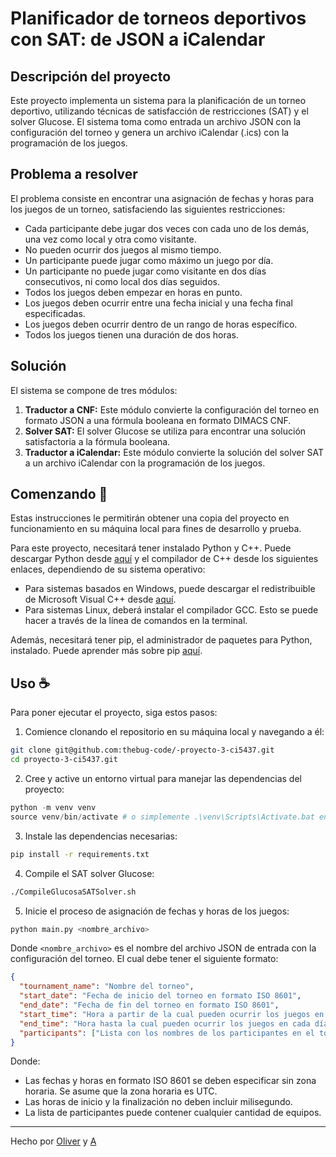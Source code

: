 # Planificador de torneos deportivos con SAT: de JSON a iCalendar

## **Descripción del proyecto**

Este proyecto implementa un sistema para la planificación de un torneo deportivo, utilizando técnicas de satisfacción de restricciones (SAT) y el solver Glucose. El sistema toma como entrada un archivo JSON con la configuración del torneo y genera un archivo iCalendar (.ics) con la programación de los juegos.

## **Problema a resolver**

El problema consiste en encontrar una asignación de fechas y horas para los juegos de un torneo, satisfaciendo las siguientes restricciones:

* Cada participante debe jugar dos veces con cada uno de los demás, una vez como local y otra como visitante.
* No pueden ocurrir dos juegos al mismo tiempo.
* Un participante puede jugar como máximo un juego por día.
* Un participante no puede jugar como visitante en dos días consecutivos, ni como local dos días seguidos.
* Todos los juegos deben empezar en horas en punto.
* Los juegos deben ocurrir entre una fecha inicial y una fecha final especificadas.
* Los juegos deben ocurrir dentro de un rango de horas específico.
* Todos los juegos tienen una duración de dos horas.

## **Solución**

El sistema se compone de tres módulos:

1. **Traductor a CNF:** Este módulo convierte la configuración del torneo en formato JSON a una fórmula booleana en formato DIMACS CNF.
2. **Solver SAT:** El solver Glucose se utiliza para encontrar una solución satisfactoria a la fórmula booleana.
3. **Traductor a iCalendar:** Este módulo convierte la solución del solver SAT a un archivo iCalendar con la programación de los juegos.

## **Comenzando** :rocket:
Estas instrucciones le permitirán obtener una copia del proyecto en funcionamiento en su máquina local para fines de desarrollo y prueba.

Para este proyecto, necesitará tener instalado Python y C++. Puede descargar Python desde [aquí](https://www.python.org/downloads/) y el compilador de C++ desde los siguientes enlaces, dependiendo de su sistema operativo:

- Para sistemas basados en Windows, puede descargar el redistribuible de Microsoft Visual C++ desde [aquí](https://learn.microsoft.com/en-us/cpp/windows/latest-supported-vc-redist?view=msvc-170).
- Para sistemas Linux, deberá instalar el compilador GCC. Esto se puede hacer a través de la línea de comandos en la terminal.

Además, necesitará tener pip, el administrador de paquetes para Python, instalado. Puede aprender más sobre pip [aquí](https://pip.pypa.io/en/stable/).

## Uso :coffee:

Para poner ejecutar el proyecto, siga estos pasos:

1. Comience clonando el repositorio en su máquina local y navegando a él:

```bash
git clone git@github.com:thebug-code/-proyecto-3-ci5437.git
cd proyecto-3-ci5437.git
```

2. Cree y active un entorno virtual para manejar las dependencias del proyecto:

```powershell
python -m venv venv
source venv/bin/activate # o simplemente .\venv\Scripts\Activate.bat en Windows
```

3. Instale las dependencias necesarias:

```bash
pip install -r requirements.txt
```

4. Compile el SAT solver Glucose:

```bash
./CompileGlucosaSATSolver.sh
```

5. Inicie el proceso de asignación de fechas y horas de los juegos:

```bash
python main.py <nombre_archivo>
```

Donde `<nombre_archivo>` es el nombre del archivo JSON de entrada con la configuración del torneo. El cual debe tener el siguiente formato:

```json
{
  "tournament_name": "Nombre del torneo",
  "start_date": "Fecha de inicio del torneo en formato ISO 8601",
  "end_date": "Fecha de fin del torneo en formato ISO 8601",
  "start_time": "Hora a partir de la cual pueden ocurrir los juegos en cada día, en formato ISO 8601",
  "end_time": "Hora hasta la cual pueden ocurrir los juegos en cada día, en formato ISO 8601",
  "participants": ["Lista con los nombres de los participantes en el torneo"]
}
```

Donde:

* Las fechas y horas en formato ISO 8601 se deben especificar sin zona horaria. Se asume que la zona horaria es UTC.
* Las horas de inicio y la finalización no deben incluir milisegundo.
* La lista de participantes puede contener cualquier cantidad de equipos.

---
Hecho por [Oliver](https://github.com/oliebueno) y [A](https://github.com/thebug-code)
